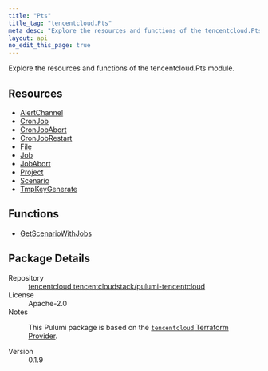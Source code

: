 ```yaml
---
title: "Pts"
title_tag: "tencentcloud.Pts"
meta_desc: "Explore the resources and functions of the tencentcloud.Pts module."
layout: api
no_edit_this_page: true
---
```


<!-- WARNING: this file was generated by Pulumi Docs Generator. -->
<!-- Do not edit by hand unless you're certain you know what you are doing! -->

Explore the resources and functions of the tencentcloud.Pts module.

<h2 id="resources">Resources</h2>
<ul class="api">
    <li><a href="alertchannel/" title="AlertChannel"><span class="api-symbol api-symbol--resource"></span>AlertChannel</a></li>
    <li><a href="cronjob/" title="CronJob"><span class="api-symbol api-symbol--resource"></span>CronJob</a></li>
    <li><a href="cronjobabort/" title="CronJobAbort"><span class="api-symbol api-symbol--resource"></span>CronJobAbort</a></li>
    <li><a href="cronjobrestart/" title="CronJobRestart"><span class="api-symbol api-symbol--resource"></span>CronJobRestart</a></li>
    <li><a href="file/" title="File"><span class="api-symbol api-symbol--resource"></span>File</a></li>
    <li><a href="job/" title="Job"><span class="api-symbol api-symbol--resource"></span>Job</a></li>
    <li><a href="jobabort/" title="JobAbort"><span class="api-symbol api-symbol--resource"></span>JobAbort</a></li>
    <li><a href="project/" title="Project"><span class="api-symbol api-symbol--resource"></span>Project</a></li>
    <li><a href="scenario/" title="Scenario"><span class="api-symbol api-symbol--resource"></span>Scenario</a></li>
    <li><a href="tmpkeygenerate/" title="TmpKeyGenerate"><span class="api-symbol api-symbol--resource"></span>TmpKeyGenerate</a></li>
</ul>

<h2 id="functions">Functions</h2>
<ul class="api">
    <li><a href="getscenariowithjobs/" title="GetScenarioWithJobs"><span class="api-symbol api-symbol--function"></span>GetScenarioWithJobs</a></li>
</ul>

<h2 id="package-details">Package Details</h2>
<dl class="package-details">
	<dt>Repository</dt>
	<dd><a href="https://github.com/tencentcloudstack/pulumi-tencentcloud">tencentcloud tencentcloudstack/pulumi-tencentcloud</a></dd>
	<dt>License</dt>
	<dd>Apache-2.0</dd>
	<dt>Notes</dt>
	<dd><p>This Pulumi package is based on the <a href="https://github.com/tencentcloudstack/terraform-provider-tencentcloud"><code>tencentcloud</code> Terraform Provider</a>.</p>
</dd>
	<dt>Version</dt>
	<dd>0.1.9</dd>
</dl>


